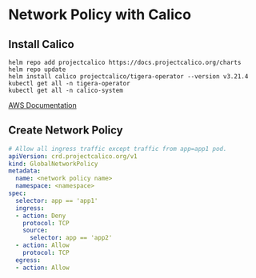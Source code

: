 # Network Policy with Calico

## Install Calico

``` shell
helm repo add projectcalico https://docs.projectcalico.org/charts
helm repo update                         
helm install calico projectcalico/tigera-operator --version v3.21.4
kubectl get all -n tigera-operator
kubectl get all -n calico-system
```

[AWS Documentation](https://docs.aws.amazon.com/eks/latest/userguide/calico.html#calico-install)

## Create Network Policy

``` yaml title="networkpolicy.yaml"
# Allow all ingress traffic except traffic from app=app1 pod.
apiVersion: crd.projectcalico.org/v1
kind: GlobalNetworkPolicy
metadata:
  name: <network policy name>
  namespace: <namespace>
spec:
  selector: app == 'app1'
  ingress:
  - action: Deny
    protocol: TCP
    source:
      selector: app == 'app2'
  - action: Allow
    protocol: TCP
  egress:
  - action: Allow
```